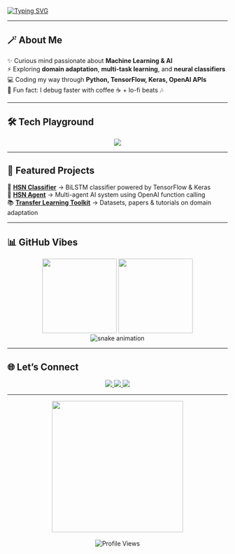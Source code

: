 <!-- Typing animation -->
[![Typing SVG](https://readme-typing-svg.herokuapp.com?font=Fira+Code&size=28&pause=1000&color=F73C3C&center=true&vCenter=true&width=800&lines=Hey+there!+I'm+Arunov+Chakraborty+%F0%9F%91%8B;AI+%26+ML+Enthusiast+%F0%9F%A4%96;Lifelong+Learner+%F0%9F%93%9A;Building+cool+stuff+with+OpenAI+%E2%9C%A8)](https://git.io/typing-svg)

---

## 🪄 About Me
✨ Curious mind passionate about **Machine Learning & AI**  
⚡ Exploring **domain adaptation**, **multi-task learning**, and **neural classifiers**  
💻 Coding my way through **Python, TensorFlow, Keras, OpenAI APIs**  
🎯 Fun fact: I debug faster with coffee ☕ + lo-fi beats 🎶  

---

## 🛠️ Tech Playground  

<p align="center">
  <img src="https://skillicons.dev/icons?i=python,tensorflow,keras,jupyter,git,github,vscode&theme=dark" />
</p>

---

## 🚀 Featured Projects

🌟 **[HSN Classifier](https://github.com/SunnyUI-cyberhead/HSNClassifier)** → BiLSTM classifier powered by TensorFlow & Keras  
🤖 **[HSN Agent](https://github.com/SunnyUI-cyberhead/HSNAgent)** → Multi-agent AI system using OpenAI function calling  
📚 **[Transfer Learning Toolkit](https://github.com/SunnyUI-cyberhead/transferlearning)** → Datasets, papers & tutorials on domain adaptation  

---

## 📊 GitHub Vibes  

<div align="center">
  <img src="https://github-readme-stats.vercel.app/api?username=SunnyUI-cyberhead&show_icons=true&theme=radical&count_private=true" height="170"/>
  <img src="https://github-readme-streak-stats.herokuapp.com?user=SunnyUI-cyberhead&theme=radical" height="170"/>
</div>

<!-- Contribution graph snake -->
<div align="center">
  <img src="https://github.com/SunnyUI-cyberhead/SunnyUI-cyberhead/blob/output/github-contribution-grid-snake.svg" alt="snake animation"/>
</div>

---

## 🌐 Let’s Connect  

<p align="center">
  <a href="mailto:arunov420@gmail.com">
    <img src="https://img.shields.io/badge/Gmail-D14836?style=for-the-badge&logo=gmail&logoColor=white"/>
  </a>
  <a href="https://www.linkedin.com/in/arunov-chakraborty/">
    <img src="https://img.shields.io/badge/LinkedIn-%230A66C2.svg?style=for-the-badge&logo=linkedin&logoColor=white"/>
  </a>
  <a href="https://github.com/SunnyUI-cyberhead">
    <img src="https://img.shields.io/badge/GitHub-000000?style=for-the-badge&logo=github&logoColor=white"/>
  </a>
</p>

---

<div align="center">
  <img src="https://media.giphy.com/media/l0MYEqEzwMWFCg8rm/giphy.gif" width="300"/>
  <br><br>
  <img src="https://komarev.com/ghpvc/?username=SunnyUI-cyberhead&label=Profile%20Views&color=ff69b4&style=flat-square" alt="Profile Views"/>
</div>
